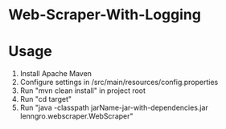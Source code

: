 # Web-Scraper-With-Logging

# Usage
1. Install Apache Maven
2. Configure settings in /src/main/resources/config.properties
3. Run "mvn clean install" in project root
4. Run "cd target"
5. Run "java -classpath jarName-jar-with-dependencies.jar lenngro.webscraper.WebScraper"
